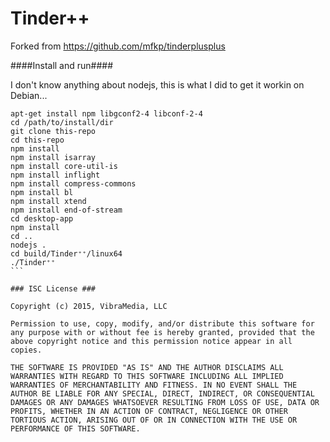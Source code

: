 Tinder++
========

Forked from https://github.com/mfkp/tinderplusplus

####Install and run####

I don't know anything about nodejs, this is what I did to get it workin on
Debian...

````
apt-get install npm libgconf2-4 libconf-2-4
cd /path/to/install/dir
git clone this-repo
cd this-repo
npm install
npm install isarray
npm install core-util-is
npm install inflight
npm install compress-commons
npm install bl
npm install xtend
npm install end-of-stream
cd desktop-app
npm install
cd ..
nodejs .
cd build/Tinder⁺⁺/linux64
./Tinder⁺⁺
```

### ISC License ###

Copyright (c) 2015, VibraMedia, LLC

Permission to use, copy, modify, and/or distribute this software for any purpose with or without fee is hereby granted, provided that the above copyright notice and this permission notice appear in all copies.

THE SOFTWARE IS PROVIDED "AS IS" AND THE AUTHOR DISCLAIMS ALL WARRANTIES WITH REGARD TO THIS SOFTWARE INCLUDING ALL IMPLIED WARRANTIES OF MERCHANTABILITY AND FITNESS. IN NO EVENT SHALL THE AUTHOR BE LIABLE FOR ANY SPECIAL, DIRECT, INDIRECT, OR CONSEQUENTIAL DAMAGES OR ANY DAMAGES WHATSOEVER RESULTING FROM LOSS OF USE, DATA OR PROFITS, WHETHER IN AN ACTION OF CONTRACT, NEGLIGENCE OR OTHER TORTIOUS ACTION, ARISING OUT OF OR IN CONNECTION WITH THE USE OR PERFORMANCE OF THIS SOFTWARE.
